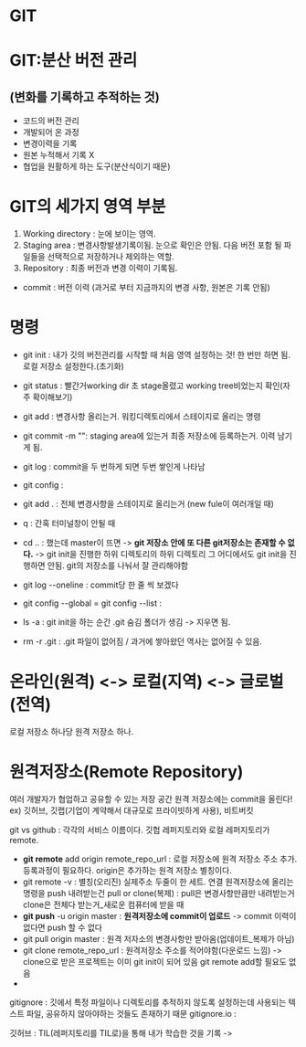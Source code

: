 # GIT

# GIT:분산 버전 관리
## (변화를 기록하고 추적하는 것)
- 코드의 버전 관리
- 개발되어 온 과정
- 변경이력을 기록
- 원본 누적해서 기록 X
- 협업을 원활하게 하는 도구(분산식이기 때문)

# GIT의 세가지 영역 부분
1. Working directory : 눈에 보이는 영역.
2. Staging area : 변경사항발생기록이됨. 눈으로 확인은 안됨. 다음 버전 포함 될 파일들을 선택적으로 저장하거나 제외하는 역할.
3. Repository : 최종 버전과 변경 이력이 기록됨.

- commit : 버전 이력 (과거로 부터 지금까지의 변경 사항, 원본은 기록 안됨)

# 명령
- git init : 내가 깃의 버전관리를 시작할 때 처음 영역 설정하는 것! 한 번만 하면 됨. 로컬 저장소 설정한다.(초기화)
  
- git status : 빨간거working dir 초 stage올렸고 working tree비었는지 확인(자주 확이해보기)
- git add : 변경사항 올리는거. 워킹디렉토리에서 스테이지로 올리는 명령
- git commit -m "": staging area에 있는거 최종 저장소에 등록하는거. 이력 남기게 됨.
- git log : commit을 두 번하게 되면 두번 쌓인게 나타남
- git config :
- git add . : 전체 변경사항을 스테이지로 올리는거 (new fule이 여러개일 때)
- q : 간혹 터미널창이 안될 때
- cd .. : 했는데 master이 뜨면 -> **git 저장소 안에 또 다른 git저장소는 존재할 수 없다.** -> git init을 진행한 하위 디렉토리의 하위 디렉토리 그 어디에서도 git init을 진행하면 안됨. git의 저장소를 나눠서 잘 관리해야함
- git log --oneline : commit당 한 줄 씩 보겠다
- git config --global = git config --list :

- ls -a : git init을 하는 순간 .git 숨김 폴더가 생김 -> 지우면 됨.
- rm -r .git : .git 파일이 없어짐 / 과거에 쌓아왔던 역사는 없어질 수 있음.

# 온라인(원격) <-> 로컬(지역) <-> 글로벌(전역)
로컬 저장소 하나당 원격 저장소 하나.

# 원격저장소(Remote Repository)
여러 개발자가 협업하고 공유할 수 있는 저장 공간 원격 저장소에는 commit을 올린다!
ex) 깃허브, 깃랩(기업이 계약해서 대규모로 프라이빗하게 사용), 비트버킷

git vs github : 각각의 서비스 이름이다.
깃헙 레퍼지토리와 로컬 레퍼지토리가 remote.
- **git remote** add origin remote_repo_url : 로컬 저장소에 원격 저장소 주소 추가. 등록과정이 필요하다. origin은 추가하는 원격 저장소 별칭이다.
- git remote -v : 별칭(오리진) 실제주소 두줄이 한 세트. 연결
원격저장소에 올리는 명령을 push
내려받는건 pull or clone(복제) : pull은 변경사항만큼만 내려받는거 clone은 전체다 받는거_새로운 컴퓨터에 받을 때
- **git push** -u origin master : **원격저장소에 commit이 업로드**
-> commit 이력이 없다면 push 할 수 없다
- git pull origin master : 원격 저자소의 변경사항만 받아옴(업데이트_복제가 아님)
- git clone remote_repo_url : 원격저장소 주소를 적어야함(다운로드 느낌) -> clone으로 받은 프로젝트는 이미 git init이 되어 있음 git remote add할 필요도 없음
- 
gitignore : 깃에서 특정 파일이나 디렉토리를 추적하지 않도록 설정하는데 사용되는 텍스트 파일, 공유하지 않아야하는 것들도 존재하기 때문
gitignore.io : 

깃허브 
: TIL(레퍼지토리를 TIL로)을 통해 내가 학습한 것을 기록
->